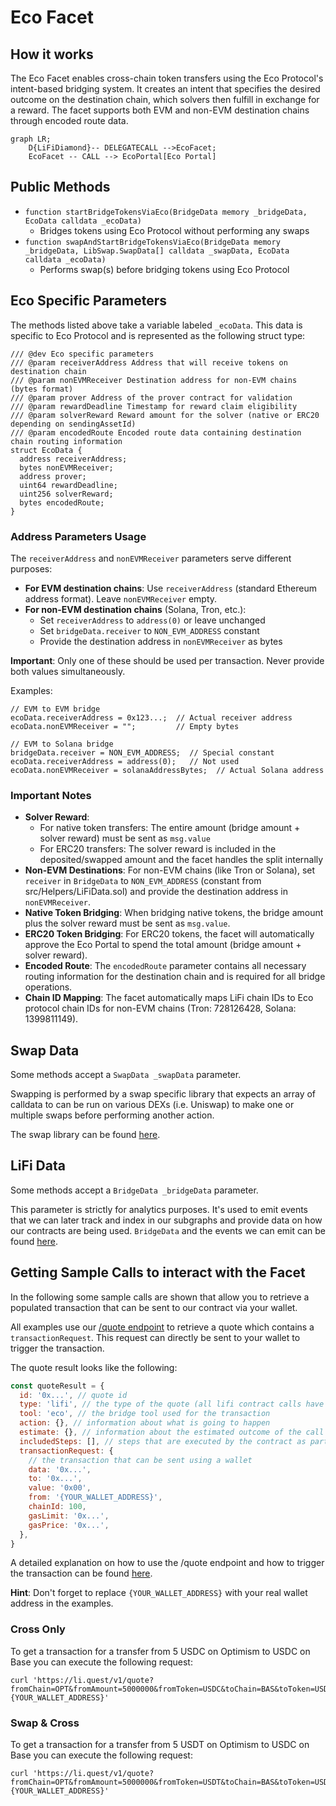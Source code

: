 # Eco Facet

## How it works

The Eco Facet enables cross-chain token transfers using the Eco Protocol's intent-based bridging system. It creates an intent that specifies the desired outcome on the destination chain, which solvers then fulfill in exchange for a reward. The facet supports both EVM and non-EVM destination chains through encoded route data.

```mermaid
graph LR;
    D{LiFiDiamond}-- DELEGATECALL -->EcoFacet;
    EcoFacet -- CALL --> EcoPortal[Eco Portal]
```

## Public Methods

- `function startBridgeTokensViaEco(BridgeData memory _bridgeData, EcoData calldata _ecoData)`
  - Bridges tokens using Eco Protocol without performing any swaps
- `function swapAndStartBridgeTokensViaEco(BridgeData memory _bridgeData, LibSwap.SwapData[] calldata _swapData, EcoData calldata _ecoData)`
  - Performs swap(s) before bridging tokens using Eco Protocol

## Eco Specific Parameters

The methods listed above take a variable labeled `_ecoData`. This data is specific to Eco Protocol and is represented as the following struct type:

```solidity
/// @dev Eco specific parameters
/// @param receiverAddress Address that will receive tokens on destination chain
/// @param nonEVMReceiver Destination address for non-EVM chains (bytes format)
/// @param prover Address of the prover contract for validation
/// @param rewardDeadline Timestamp for reward claim eligibility
/// @param solverReward Reward amount for the solver (native or ERC20 depending on sendingAssetId)
/// @param encodedRoute Encoded route data containing destination chain routing information
struct EcoData {
  address receiverAddress;
  bytes nonEVMReceiver;
  address prover;
  uint64 rewardDeadline;
  uint256 solverReward;
  bytes encodedRoute;
}
```

### Address Parameters Usage

The `receiverAddress` and `nonEVMReceiver` parameters serve different purposes:

- **For EVM destination chains**: Use `receiverAddress` (standard Ethereum address format). Leave `nonEVMReceiver` empty.
- **For non-EVM destination chains** (Solana, Tron, etc.):
  - Set `receiverAddress` to `address(0)` or leave unchanged
  - Set `bridgeData.receiver` to `NON_EVM_ADDRESS` constant
  - Provide the destination address in `nonEVMReceiver` as bytes

**Important**: Only one of these should be used per transaction. Never provide both values simultaneously.

Examples:

```solidity
// EVM to EVM bridge
ecoData.receiverAddress = 0x123...;  // Actual receiver address
ecoData.nonEVMReceiver = "";         // Empty bytes

// EVM to Solana bridge
bridgeData.receiver = NON_EVM_ADDRESS;  // Special constant
ecoData.receiverAddress = address(0);   // Not used
ecoData.nonEVMReceiver = solanaAddressBytes;  // Actual Solana address
```

### Important Notes

- **Solver Reward**:
  - For native token transfers: The entire amount (bridge amount + solver reward) must be sent as `msg.value`
  - For ERC20 transfers: The solver reward is included in the deposited/swapped amount and the facet handles the split internally
- **Non-EVM Destinations**: For non-EVM chains (like Tron or Solana), set `receiver` in `BridgeData` to `NON_EVM_ADDRESS` (constant from src/Helpers/LiFiData.sol) and provide the destination address in `nonEVMReceiver`.
- **Native Token Bridging**: When bridging native tokens, the bridge amount plus the solver reward must be sent as `msg.value`.
- **ERC20 Token Bridging**: For ERC20 tokens, the facet will automatically approve the Eco Portal to spend the total amount (bridge amount + solver reward).
- **Encoded Route**: The `encodedRoute` parameter contains all necessary routing information for the destination chain and is required for all bridge operations.
- **Chain ID Mapping**: The facet automatically maps LiFi chain IDs to Eco protocol chain IDs for non-EVM chains (Tron: 728126428, Solana: 1399811149).

## Swap Data

Some methods accept a `SwapData _swapData` parameter.

Swapping is performed by a swap specific library that expects an array of calldata to can be run on various DEXs (i.e. Uniswap) to make one or multiple swaps before performing another action.

The swap library can be found [here](../src/Libraries/LibSwap.sol).

## LiFi Data

Some methods accept a `BridgeData _bridgeData` parameter.

This parameter is strictly for analytics purposes. It's used to emit events that we can later track and index in our subgraphs and provide data on how our contracts are being used. `BridgeData` and the events we can emit can be found [here](../src/Interfaces/ILiFi.sol).

## Getting Sample Calls to interact with the Facet

In the following some sample calls are shown that allow you to retrieve a populated transaction that can be sent to our contract via your wallet.

All examples use our [/quote endpoint](https://apidocs.li.fi/reference/get_quote) to retrieve a quote which contains a `transactionRequest`. This request can directly be sent to your wallet to trigger the transaction.

The quote result looks like the following:

```javascript
const quoteResult = {
  id: '0x...', // quote id
  type: 'lifi', // the type of the quote (all lifi contract calls have the type "lifi")
  tool: 'eco', // the bridge tool used for the transaction
  action: {}, // information about what is going to happen
  estimate: {}, // information about the estimated outcome of the call
  includedSteps: [], // steps that are executed by the contract as part of this transaction, e.g. a swap step and a cross step
  transactionRequest: {
    // the transaction that can be sent using a wallet
    data: '0x...',
    to: '0x...',
    value: '0x00',
    from: '{YOUR_WALLET_ADDRESS}',
    chainId: 100,
    gasLimit: '0x...',
    gasPrice: '0x...',
  },
}
```

A detailed explanation on how to use the /quote endpoint and how to trigger the transaction can be found [here](https://docs.li.fi/products/more-integration-options/li.fi-api/transferring-tokens-example).

**Hint**: Don't forget to replace `{YOUR_WALLET_ADDRESS}` with your real wallet address in the examples.

### Cross Only

To get a transaction for a transfer from 5 USDC on Optimism to USDC on Base you can execute the following request:

```shell
curl 'https://li.quest/v1/quote?fromChain=OPT&fromAmount=5000000&fromToken=USDC&toChain=BAS&toToken=USDC&slippage=0.03&allowBridges=eco&fromAddress={YOUR_WALLET_ADDRESS}'
```

### Swap & Cross

To get a transaction for a transfer from 5 USDT on Optimism to USDC on Base you can execute the following request:

```shell
curl 'https://li.quest/v1/quote?fromChain=OPT&fromAmount=5000000&fromToken=USDT&toChain=BAS&toToken=USDC&slippage=0.03&allowBridges=eco&fromAddress={YOUR_WALLET_ADDRESS}'
```
